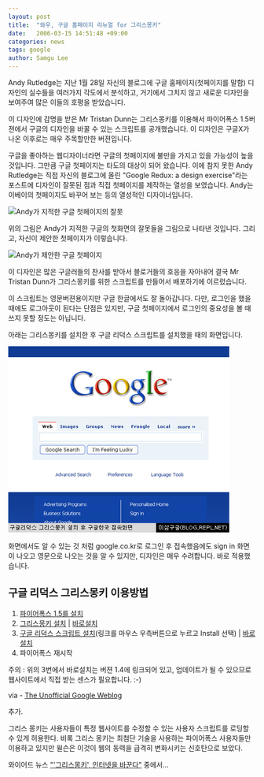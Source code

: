 ```yaml
---
layout: post
title:  "와우, 구글 홈페이지 리뉴얼 for 그리스몽키"
date:   2006-03-15 14:51:48 +09:00
categories: news
tags: google
author: Samgu Lee
---
```

Andy Rutledge는 지난 1월 28일 자신의 블로그에 구글 홈페이지(첫페이지를 말함) 디자인의 실수들을 여러가지 각도에서 분석하고, 거기에서 그치지 않고 새로운 디자인을 보여주여 많은 이들의 호평을 받았습니다.

이 디자인에 감명을 받은 Mr Tristan Dunn는 그리스몽키를 이용해서 파이어폭스 1.5버젼에서 구글의 디자인을 바꿀 수 있는 스크립트를 공개했습니다. 이 디자인은 구글X가 나온 이후로는 매우 주목할만한 버젼입니다.

구글을 좋아하는 웹디자이너라면 구글의 첫페이지에 불만을 가지고 있을 가능성이 높을 것입니다. 그만큼 구글 첫페이지는 타도의 대상이 되어 왔습니다. 이에 참지 못한 Andy Rutledge는 직접 자신의 블로그에 올린 "Google Redux: a design exercise"라는 포스트에 디자인이 잘못된 점과 직접 첫페이지를 제작하는 열성을 보였습니다. Andy는 이베이의 첫페이지도 바꾸어 보는 등의 열성적인 디자이너입니다.

![Andy가 지적한 구글 첫페이지의 잘못](https://andyrutledge.com/images/googleredux/whyhere.jpg)

위의 그림은 Andy가 지적한 구글의 첫화면의 잘못들을 그림으로 나타낸 것입니다. 그리고, 자신이 제안한 첫페이지가 이렇습니다.

![Andy가 제안한 구글 첫페이지](https://andyrutledge.com/images/googleredux/google_interface2_sm.jpg)

이 디자인은 많은 구글러들의 찬사를 받아서 블로거들의 호응을 자아내어 결국 Mr Tristan Dunn가 그리스몽키를 위한 스크립트를 만들어서 배포하기에 이르렀습니다.

이 스크립트는 영문버젼용이지만 구글 한글에서도 잘 돌아갑니다. 다만, 로그인을 했을 때에도 로그아웃이 된다는 단점은 있지만, 구글 첫페이지에서 로그인의 중요성을 볼 때 쓰지 못할 정도는 아닙니다.

아래는 그리스몽키를 설치한 후 구글 리덕스 스크립트를 설치했을 때의 화면입니다.

![구글 리덕스 그리스 몽키 스크립트 설치 후 구글 홈페이지](/assets/google_redux.jpg)

화면에서도 알 수 있는 것 처럼 google.co.kr로 로그인 후 접속했음에도 sign in 화면이 나오고 영문으로 나오는 것을 알 수 있지만, 디자인은 매우 수려합니다. 바로 적용했습니다.

## 구글 리덕스 그리스몽키 이용방법

1. [파이어폭스 1.5를 설치](http://www.mozilla.com/firefox/)<br />
2. [그리스몽키 설치](http://greasemonkey.mozdev.org/) | [바로설치](http://ftp.mozilla.org/pub/mozilla.org/extensions/greasemonkey/greasemonkey-0.6.4-fx.xpi)
3. [구글 리덕스 스크립트 설치](http://buckymatters.com/googleredux/)(링크를 마우스 우측버튼으로 누르고 Install 선택) | [바로설치](http://buckymatters.com/googleredux/googleredux14.user.js)
4. 파이어폭스 재시작

주의 : 위의 3번에서 바로설치는 버젼 1.4에 링크되어 있고, 업데이트가 될 수 있으므로 웹사이트에서 직접 받는 센스가 필요합니다. :-)

via - [The Unofficial Google Weblog](http://google.weblogsinc.com/2006/03/14/google-redux-greasemonkey-script/)

추가.

그리스 몽키는 사용자들이 특정 웹사이트를 수정할 수 있는 사용자 스크립트를 로딩할 수 있게 허용한다. 비록 그리스 몽키는 최첨단 기술을 사용하는 파이어폭스 사용자들만 이용하고 있지만 윌슨은 이것이 웹의 동력을 급격히 변화시키는 신호탄으로 보았다.

와이어드 뉴스 ["'그리스몽키', 인터넷을 바꾼다"](http://wired.daum.net/technology/itis/article00008.shtm) 중에서...
